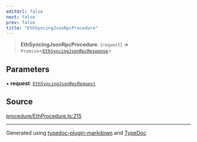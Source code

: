```yaml
---
editUrl: false
next: false
prev: false
title: "EthSyncingJsonRpcProcedure"
---
```


> **EthSyncingJsonRpcProcedure**: (`request`) => `Promise`\<[`EthSyncingJsonRpcResponse`](/generated/type-aliases/ethsyncingjsonrpcresponse/)\>

## Parameters

▪ **request**: [`EthSyncingJsonRpcRequest`](/generated/type-aliases/ethsyncingjsonrpcrequest/)

## Source

[procedure/EthProcedure.ts:215](https://github.com/evmts/tevm-monorepo/blob/main/vm/api/src/procedure/EthProcedure.ts#L215)

***
Generated using [typedoc-plugin-markdown](https://www.npmjs.com/package/typedoc-plugin-markdown) and [TypeDoc](https://typedoc.org/)
